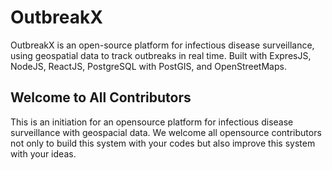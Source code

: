 # OutbreakX
OutbreakX is an open-source platform for infectious disease surveillance, using geospatial data to track outbreaks in real time. Built with ExpresJS, NodeJS, ReactJS, PostgreSQL with PostGIS, and OpenStreetMaps.

## Welcome to All Contributors
This is an initiation for an opensource platform for infectious disease surveillance with geospacial data. We welcome all opensource contributors not only to build this system with your codes but also improve this system with your ideas.
